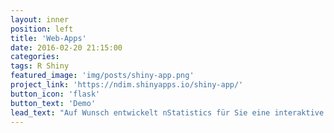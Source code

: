 ```yaml
---
layout: inner
position: left
title: 'Web-Apps'
date: 2016-02-20 21:15:00
categories:
tags: R Shiny
featured_image: 'img/posts/shiny-app.png'
project_link: 'https://ndim.shinyapps.io/shiny-app/'
button_icon: 'flask'
button_text: 'Demo'
lead_text: "Auf Wunsch entwickelt nStatistics für Sie eine interaktive Web-App mit Ihren Daten, Grafiken, Downloads etc."
---
```

